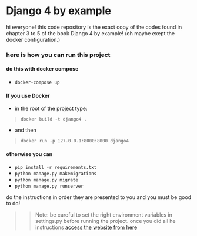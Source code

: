 # Django 4 by example

hi everyone! this code repository is the exact copy of the codes found in chapter 3 to 5 of the book Django 4 by example! 
(oh maybe exept the docker configuration.)

### here is how you can run this project

#### do this with docker compose

- `docker-compose up`

#### If you use Docker

-  in the root of the project type:<br/>
> `docker build -t django4 .`<br/>
-  and then<br/>
> `docker run -p 127.0.0.1:8000:8000 django4`<br/>

#### otherwise you can

- `pip install -r requirements.txt`
- `python manage.py makemigrations`
- `python manage.py migrate`
- `python manage.py runserver`

do the instructions in order they are presented to you and you must be good to do! 
>> Note: be careful to set the right environment variables in settings.py before running the project.
once you did all he instructions [access the website from here](http://127.0.0.1:8000/blog/)